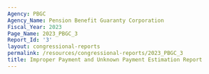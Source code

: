 ```yaml
---
Agency: PBGC
Agency_Name: Pension Benefit Guaranty Corporation
Fiscal_Year: 2023
Page_Name: 2023_PBGC_3
Report_Id: '3'
layout: congressional-reports
permalink: /resources/congressional-reports/2023_PBGC_3
title: Improper Payment and Unknown Payment Estimation Report
---
```

